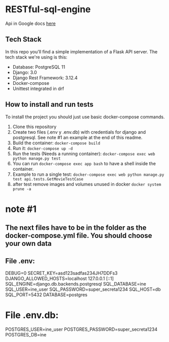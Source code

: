 # RESTful-sql-engine

Api in Google docs [here](https://docs.google.com/document/d/1xWNwTG2UidBcYzd6nQ6HZPGU9G1JBuzk2saYPcDkCUQ/edit?usp=sharing)

## Tech Stack
In this repo you'll find a simple implementation of a Flask API server. The tech stack we're using is this:


* Database: PostgreSQL 11
* Django: 3.0
* Django Rest Framework: 3.12.4
* Docker-compose
* Unittest integrated in drf

## How to install and run tests
To install the project you should just use basic docker-compose commands.

1. Clone this repository
2. Create two files (.env y .env.db) with credentials for django and postgresql. See note #1 an example at the end of this readme.
3. Build the container: `docker-compose build`
4. Run it: `docker-compose up -d`
5. Run the tests (Needs a running container): `docker-compose exec web python manage.py test`
6. You can run `docker-compose exec app bash` to have a shell inside the container.
7. Example to run a single test:  `docker-compose exec web python manage.py test api.tests.GetMovieTestCase`
8. after test remove images and volumes unused in docker `docker system prune -a`

# note #1 
## The next files have to be in the folder as the docker-compose.yml file. You should choose your own data 
## File .env:
DEBUG=0
SECRET_KEY=asd123sadfas234JH7DDFs3
DJANGO_ALLOWED_HOSTS=localhost 127.0.0.1 [::1]
SQL_ENGINE=django.db.backends.postgresql
SQL_DATABASE=ine
SQL_USER=ine_user
SQL_PASSWORD=super_secreta1234
SQL_HOST=db
SQL_PORT=5432
DATABASE=postgres

# File .env.db:
POSTGRES_USER=ine_user
POSTGRES_PASSWORD=super_secreta1234
POSTGRES_DB=ine

